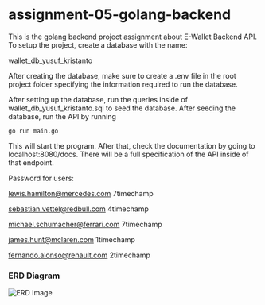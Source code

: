 # assignment-05-golang-backend
This is the golang backend project assignment about E-Wallet Backend API. To setup the project, create a database with the name:

wallet_db_yusuf_kristanto

After creating the database, make sure to create a .env file in the root project folder specifying the information required to run the database.

After setting up the database, run the queries inside of wallet_db_yusuf_kristanto.sql to seed the database. After seeding the database, run the API by running 

```go run main.go```

This will start the program. After that, check the documentation by going to localhost:8080/docs. There will be a full specification of the API inside of that endpoint.

Password for users:

lewis.hamilton@mercedes.com
7timechamp

sebastian.vettel@redbull.com
4timechamp

michael.schumacher@ferrari.com
7timechamp

james.hunt@mclaren.com
1timechamp

fernando.alonso@renault.com
2timechamp

### ERD Diagram
![ERD Image](/assets/erd.png)

